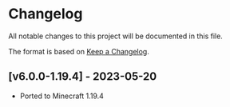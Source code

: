 # Changelog
All notable changes to this project will be documented in this file.

The format is based on [Keep a Changelog].

## [v6.0.0-1.19.4] - 2023-05-20
- Ported to Minecraft 1.19.4

[Keep a Changelog]: https://keepachangelog.com/en/1.0.0/
